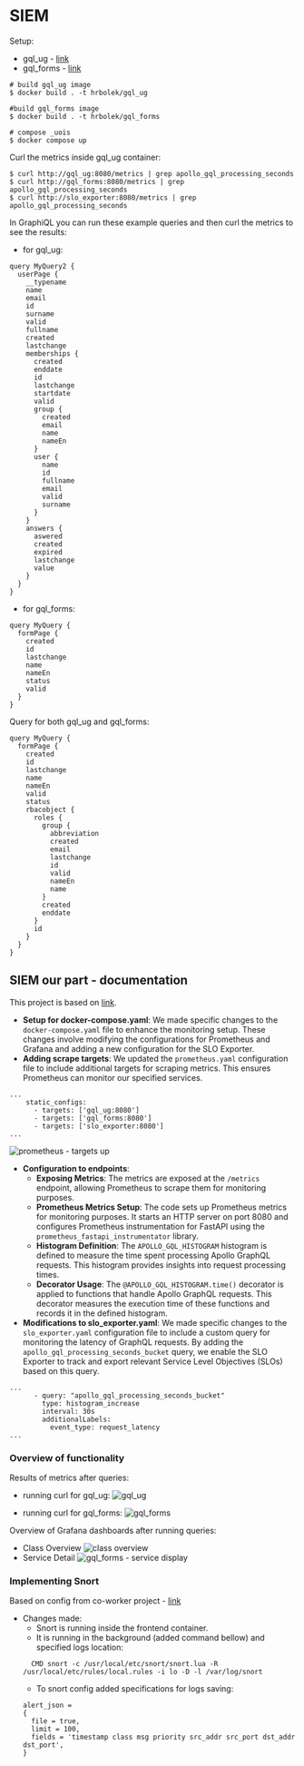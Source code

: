 # SIEM

Setup:
- gql_ug - [link](https://github.com/r0zehnal0vak/gql_ug/tree/SIEM)
- gql_forms - [link](https://github.com/r0zehnal0vak/gql_forms/tree/SIEM)

```
# build gql_ug image
$ docker build . -t hrbolek/gql_ug

#build gql_forms image
$ docker build . -t hrbolek/gql_forms

# compose _uois
$ docker compose up
```
Curl the metrics inside gql_ug container:
```
$ curl http://gql_ug:8080/metrics | grep apollo_gql_processing_seconds
$ curl http://gql_forms:8080/metrics | grep apollo_gql_processing_seconds
$ curl http://slo_exporter:8080/metrics | grep apollo_gql_processing_seconds
```

In GraphiQL you can run these example queries and then curl the metrics to see the results:
- for gql_ug:
```
query MyQuery2 {
  userPage {
    __typename
    name
    email
    id
    surname
    valid
    fullname
    created
    lastchange
    memberships {
      created
      enddate
      id
      lastchange
      startdate
      valid
      group {
        created
        email
        name
        nameEn
      }
      user {
        name
        id
        fullname
        email
        valid
        surname
      }
    }
    answers {
      aswered
      created
      expired
      lastchange
      value
    }
  }
}
```
- for gql_forms:
```
query MyQuery {
  formPage {
    created
    id
    lastchange
    name
    nameEn
    status
    valid
  }
}
```

Query for both gql_ug and gql_forms:
```
query MyQuery {
  formPage {
    created
    id
    lastchange
    name
    nameEn
    valid
    status
    rbacobject {
      roles {
        group {
          abbreviation
          created
          email
          lastchange
          id
          valid
          nameEn
          name
        }
        created
        enddate
      }
      id
    }
  }
}
```

## SIEM our part - documentation
This project is based on [link](https://github.com/Joseph-Beppe/_uois/tree/downstream).
- __Setup for docker-compose.yaml__: We made specific changes to the <code>docker-compose.yaml</code> file to enhance the monitoring setup. These changes involve modifying the configurations for Prometheus and Grafana and adding a new configuration for the SLO Exporter.
- __Adding scrape targets__: We updated the <code>prometheus.yaml</code> configuration file to include additional targets for scraping metrics. This ensures Prometheus can monitor our specified services.
```
...
    static_configs:
      - targets: ['gql_ug:8080']
      - targets: ['gql_forms:8080']
      - targets: ['slo_exporter:8080']
...
```
 ![prometheus - targets up](pictures/prometheus.png)
- __Configuration to endpoints__:
  - __Exposing Metrics__: The metrics are exposed at the <code>/metrics</code> endpoint, allowing Prometheus to scrape them for monitoring purposes.
  - __Prometheus Metrics Setup__: The code sets up Prometheus metrics for monitoring purposes. It starts an HTTP server on port 8080 and configures Prometheus instrumentation for FastAPI using the <code>prometheus_fastapi_instrumentator</code> library.
  - __Histogram Definition__: The <code>APOLLO_GQL_HISTOGRAM</code> histogram is defined to measure the time spent processing Apollo GraphQL requests. This histogram provides insights into request processing times.
  - __Decorator Usage__: The <code>@APOLLO_GQL_HISTOGRAM.time()</code> decorator is applied to functions that handle Apollo GraphQL requests. This decorator measures the execution time of these functions and records it in the defined histogram.
- __Modifications to slo_exporter.yaml__: We made specific changes to the <code>slo_exporter.yaml</code> configuration file to include a custom query for monitoring the latency of GraphQL requests. By adding the <code>apollo_gql_processing_seconds_bucket</code> query, we enable the SLO Exporter to track and export relevant Service Level Objectives (SLOs) based on this query.
```
...
      - query: "apollo_gql_processing_seconds_bucket" 
        type: histogram_increase
        interval: 30s
        additionalLabels:
          event_type: request_latency
...
```

### Overview of functionality
Results of metrics after queries:
- running curl for gql_ug:
 ![gql_ug](pictures/ug.png)

 - running curl for gql_forms:
 ![gql_forms](pictures/forms.png)

Overview of Grafana dashboards after running queries:
- Class Overview
 ![class overview](pictures/class_overview.png)
- Service Detail
 ![gql_forms - service display](pictures/service_display.png)

### Implementing Snort
Based on config from co-worker project - [link](https://github.com/doucharm/SIEM_Snort.git)
- Changes made:
    - Snort is running inside the frontend container.
    - It is running in the background (added command bellow) and specified logs location:
    ```
      CMD snort -c /usr/local/etc/snort/snort.lua -R /usr/local/etc/rules/local.rules -i lo -D -l /var/log/snort
    ```
    - To snort config added specifications for logs saving:
    ```
    alert_json =
    {
      file = true,
      limit = 100,
      fields = 'timestamp class msg priority src_addr src_port dst_addr dst_port',
    }
    ```